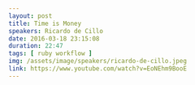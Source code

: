 ```yaml
---
layout: post
title: Time is Money
speakers: Ricardo de Cillo
date: 2016-03-18 23:15:08
duration: 22:47
tags: [ ruby workflow ]
img: /assets/image/speakers/ricardo-de-cillo.jpeg
link: https://www.youtube.com/watch?v=EoNEhm9BooE
---
```

